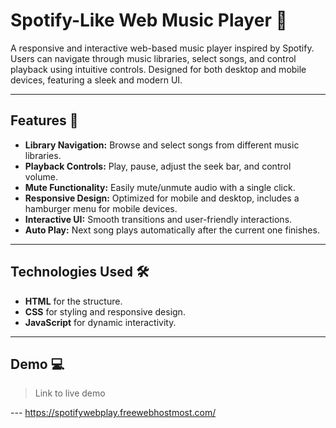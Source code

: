 # Spotify-Like Web Music Player 🎵

A responsive and interactive web-based music player inspired by Spotify. Users can navigate through music libraries, select songs, and control playback using intuitive controls. Designed for both desktop and mobile devices, featuring a sleek and modern UI.

---

## Features 🚀

- **Library Navigation:** Browse and select songs from different music libraries.
- **Playback Controls:** Play, pause, adjust the seek bar, and control volume.
- **Mute Functionality:** Easily mute/unmute audio with a single click.
- **Responsive Design:** Optimized for mobile and desktop, includes a hamburger menu for mobile devices.
- **Interactive UI:** Smooth transitions and user-friendly interactions.
- **Auto Play:** Next song plays automatically after the current one finishes.

---

## Technologies Used 🛠️

- **HTML** for the structure.
- **CSS** for styling and responsive design.
- **JavaScript** for dynamic interactivity.

---

## Demo 💻

> Link to live demo

--- https://spotifywebplay.freewebhostmost.com/
